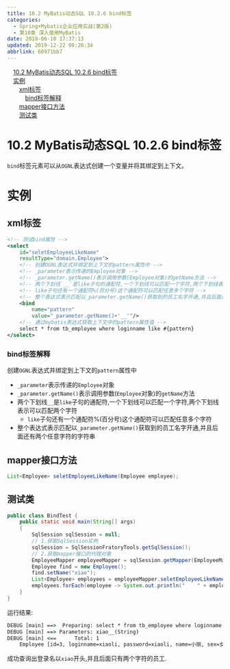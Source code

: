 ```yaml
---
title: 10.2 MyBatis动态SQL 10.2.6 bind标签
categories: 
  - Spring+Mybatis企业应用实战(第2版)
  - 第10章 深入使用MyBatis
date: 2019-06-10 17:37:13
updated: 2019-12-22 08:26:34
abbrlink: 60971bb7
---
```

<div id='my_toc'><a href="/JavaReadingNotes/60971bb7/#10-2-MyBatis动态SQL-10-2-6-bind标签" class="header_1">10.2 MyBatis动态SQL 10.2.6 bind标签</a><br><a href="/JavaReadingNotes/60971bb7/#实例" class="header_1">实例</a><br><a href="/JavaReadingNotes/60971bb7/#xml标签" class="header_2">xml标签</a><br><a href="/JavaReadingNotes/60971bb7/#bind标签解释" class="header_3">bind标签解释</a><br><a href="/JavaReadingNotes/60971bb7/#mapper接口方法" class="header_2">mapper接口方法</a><br><a href="/JavaReadingNotes/60971bb7/#测试类" class="header_2">测试类</a><br></div>
<style>.header_1{margin-left: 1em;}.header_2{margin-left: 2em;}.header_3{margin-left: 3em;}.header_4{margin-left: 4em;}.header_5{margin-left: 5em;}.header_6{margin-left: 6em;}</style>
<!--more-->
<script>if (navigator.platform.search('arm')==-1){document.getElementById('my_toc').style.display = 'none';}var e,p = document.getElementsByTagName('p');while (p.length>0) {e = p[0];e.parentElement.removeChild(e);}</script>

<!--end-->
# 10.2 MyBatis动态SQL 10.2.6 bind标签 #
`bind`标签元素可以从`OGNL`表达式创建一个变量并将其绑定到上下文。
# 实例 #
## xml标签 ##
```xml
<!-- 测试bind属性 -->
<select
    id="seletEmployeeLikeName"
    resultType="domain.Employee">
    <!-- 创建OGNL表达式并绑定到上下文的pattern属性中 -->
    <!-- _parameter表示传递的Employee对象 -->
    <!-- _parameter.getName()表示调用参数(Employee对象)的getName方法 -->
    <!-- 两个下划线`__`是like子句的通配符,一个下划线可以匹配一个字符,两个下划线表示可以匹配两个字符 -->
    <!-- like子句还有一个通配符%(百分号)这个通配符可以匹配任意多个字符 -->
    <!-- 整个表达式表示匹配以_parameter.getName()获取到的员工名字开通,并且后面还有两个任意字符的字符串 -->
    <bind
        name="pattern"
        value="_parameter.getName()+'__'"/>
    <!-- 通过mybatis表达式获取上下文中的pattern属性值 -->
    select * from tb_employee where loginname like #{pattern}
</select>
```
### bind标签解释 ###
创建`OGNL`表达式并绑定到上下文的`pattern`属性中
- `_parameter`表示传递的`Employee`对象
- `_parameter.getName()`表示调用参数(`Employee`对象)的`getName`方法
- 两个下划线`__`是`like`子句的通配符,一个下划线可以匹配一个字符,两个下划线表示可以匹配两个字符
    - `like`子句还有一个通配符%(百分号)这个通配符可以匹配任意多个字符
- 整个表达式表示匹配以`_parameter.getName()`获取到的员工名字开通,并且后面还有两个任意字符的字符串

## mapper接口方法 ##
```java
List<Employee> seletEmployeeLikeName(Employee employee);
```
## 测试类 ##
```java
public class BindTest {
    public static void main(String[] args)
    {
        SqlSession sqlSession = null;
        // 1.获取SqlSession实例
        sqlSession = SqlSessionFratoryTools.getSqlSession();
        // 2.获取mapper接口的代理对象
        EmployeeMapper employeeMapper = sqlSession.getMapper(EmployeeMapper.class);
        Employee find = new Employee();
        find.setName("xiao");
        List<Employee> employees = employeeMapper.seletEmployeeLikeName(find);
        employees.forEach(employee -> System.out.println("    " + employee));
    }
}
```
运行结果:
```cmd
DEBUG [main] ==>  Preparing: select * from tb_employee where loginname like ? 
DEBUG [main] ==> Parameters: xiao__(String)
DEBUG [main] <==      Total: 1
    Employee [id=3, loginname=xiaoli, password=xiaoli, name=小丽, sex=女, age=23, phone=123456789123, sal=7800.0, state=active]

```
成功查询出登录名以`xiao`开头,并且后面只有两个字符的员工.




